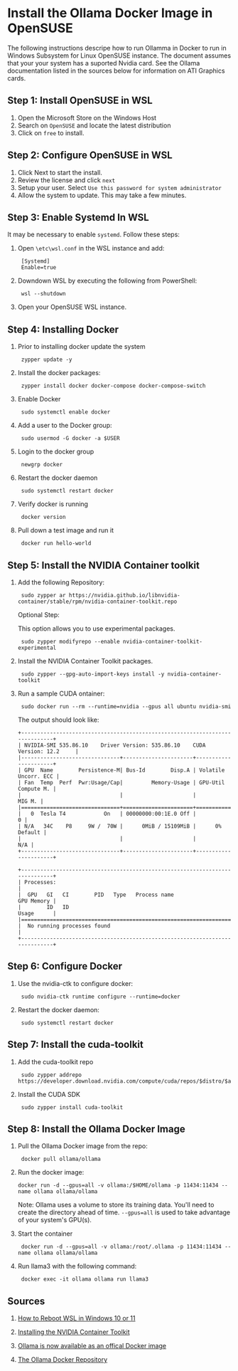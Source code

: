 # Install the Ollama Docker Image in OpenSUSE

The following instructions descripe how to run Ollamma in Docker to run in Windows Subsystem for Linux OpenSUSE instance.  The document assumes that your your system has a suported Nvidia card. See the Ollama documentation listed in the sources below for information on ATI Graphics cards. 

## Step 1: Install OpenSUSE in WSL

1. Open the Microsoft Store on the Windows Host
2. Search on ```OpenSUSE``` and locate the latest distribution
3. Click on ```free``` to install. 

## Step 2: Configure OpenSUSE in WSL

1. Click Next to start the install. 
2. Review the license and click ```next```
3. Setup your user. Select ```Use this password for system administrator```
4. Allow the system to update. This may take a few minutes. 

## Step 3: Enable Systemd In WSL

It may be necessary to enable ```systemd```. Follow these steps:

1. Open ```\etc\wsl.conf``` in the WSL instance and add:

    
        [Systemd]
        Enable=true
    
2. Downdown WSL by executing the following from PowerShell:

        
        wsl --shutdown
        
3. Open your OpenSUSE WSL instance. 

## Step 4: Installing Docker

1. Prior to installing docker update the system

        zypper update -y


2. Install the docker packages:

        zypper install docker docker-compose docker-compose-switch

3. Enable Docker 

        sudo systemctl enable docker

4. Add a user to the Docker group:

        sudo usermod -G docker -a $USER

5. Login to the docker group

        newgrp docker

6. Restart the docker daemon

        sudo systemctl restart docker

7. Verify docker is running 

        docker version

8. Pull down a test image and run it

        docker run hello-world


## Step 5: Install the NVIDIA Container toolkit

1. Add the following Repository:

    
        sudo zypper ar https://nvidia.github.io/libnvidia-container/stable/rpm/nvidia-container-toolkit.repo
    
    Optional Step:

    This option allows you to use experimental packages.

        sudo zypper modifyrepo --enable nvidia-container-toolkit-experimental
    

2. Install the NVIDIA Container Toolkit packages.

    
        sudo zypper --gpg-auto-import-keys install -y nvidia-container-toolkit
    
    

3. Run a sample CUDA ontainer: 

    
        sudo docker run --rm --runtime=nvidia --gpus all ubuntu nvidia-smi
    

    The output should look like:
    ```
    +-----------------------------------------------------------------------------+
    | NVIDIA-SMI 535.86.10    Driver Version: 535.86.10    CUDA Version: 12.2     |
    |-------------------------------+----------------------+----------------------+
    | GPU  Name        Persistence-M| Bus-Id        Disp.A | Volatile Uncorr. ECC |
    | Fan  Temp  Perf  Pwr:Usage/Cap|         Memory-Usage | GPU-Util  Compute M. |
    |                               |                      |               MIG M. |
    |===============================+======================+======================|
    |   0  Tesla T4            On   | 00000000:00:1E.0 Off |                    0 |
    | N/A   34C    P8     9W /  70W |      0MiB / 15109MiB |      0%      Default |
    |                               |                      |                  N/A |
    +-------------------------------+----------------------+----------------------+

    +-----------------------------------------------------------------------------+
    | Processes:                                                                  |
    |  GPU   GI   CI        PID   Type   Process name                  GPU Memory |
    |        ID   ID                                                   Usage      |
    |=============================================================================|
    |  No running processes found                                                 |
    +-----------------------------------------------------------------------------+
    ```
## Step 6: Configure Docker 

1. Use the nvidia-ctk to configure docker:

        sudo nvidia-ctk runtime configure --runtime=docker
    

2. Restart the docker daemon:

        sudo systemctl restart docker
    

## Step 7: Install the cuda-toolkit

1. Add the cuda-toolkit repo

    
        sudo zypper addrepo https://developer.download.nvidia.com/compute/cuda/repos/$distro/$arch/cuda-$distro.repo 
    

2. Install the CUDA SDK

        sudo zypper install cuda-toolkit
    

## Step 8: Install the Ollama Docker Image

1. Pull the Ollama Docker image from the repo:

        docker pull ollama/ollama

2.  Run the docker image:
    
        docker run -d --gpus=all -v ollama:/$HOME/ollama -p 11434:11434 --name ollama ollama/ollama
   
    Note: Ollama uses a volume to store its training data. You'll need to create the directory ahead of time.
              ```--gpus=all``` is used to take advantage of your system's GPU(s).  

4. Start the container

        docker run -d --gpus=all -v ollama:/root/.ollama -p 11434:11434 --name ollama ollama/ollama
   
    

5. Run llama3 with the following command:

        docker exec -it ollama ollama run llama3
 
## Sources

1. [How to Reboot WSL in Windows 10 or 11](https://otechworld.com/reboot-wsl-in-windows) 

2. [Installing the NVIDIA Container Toolkit](https://docs.nvidia.com/datacenter/cloud-native/container-toolkit/latest/install-guide.html)

3. [Ollama is now available as an offical Docker image](https://ollama.com/blog/ollama-is-now-available-as-an-official-docker-image)

4. [The Ollama Docker Repository](https://hub.docker.com/r/ollama/ollama)


